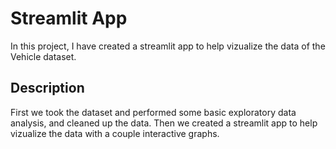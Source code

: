 # Streamlit App

In this project, I have created a streamlit app to help vizualize the data of the Vehicle dataset.

## Description

First we took the dataset and performed some basic exploratory data analysis, and cleaned up the data. Then we created a streamlit app to help vizualize the data with a couple interactive graphs.